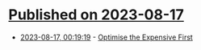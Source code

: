 # [Published on 2023-08-17](index.md)

* [2023-08-17, 00:19:19](https://lobste.rs/s/vkcnau/optimise_expensive_first) - [Optimise the Expensive First](https://two-wrongs.com/optimise-the-expensive-first)
